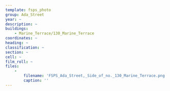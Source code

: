 ```yaml
---
template: fsps_photo
group: Ada_Street
year: ~
description: ~
buildings:
    - Marine_Terrace/130_Marine_Terrace
coordinates: ~
heading: ~
classification: ~
section: ~
cell: ~
film_roll: ~
files:
    -
        filename: 'FSPS_Ada_Street,_Side_of_no._130_Marine_Terrace.png'
        caption: ''
---
```

